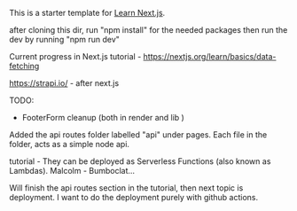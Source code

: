 This is a starter template for [Learn Next.js](https://nextjs.org/learn).

after cloning this dir, run "npm install" for the needed packages
then run the dev by running "npm run dev"

Current progress in Next.js tutorial - https://nextjs.org/learn/basics/data-fetching

https://strapi.io/ - after next.js

TODO:
 - FooterForm cleanup (both in render and lib )



Added the api routes folder labelled  "api" under pages.
Each file in the folder, acts as a simple node api.

tutorial - They can be deployed as Serverless Functions (also known as Lambdas). 
Malcolm - Bumboclat...

Will finish the api routes section in the tutorial, then next topic is deployment. 
I want to do the deployment purely with github actions.